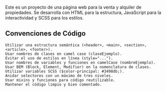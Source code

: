 Este es un proyecto de una página web para la venta y alquiler de propiedades. Se desarrolla con HTML para la estructura, JavaScript para la interactividad y SCSS para los estilos.

## Convenciones de Código
    Utilizar una estructura semántica (<header>, <main>, <section>, <article>, <footer>).
    Usar nombres de clases en camel case (claseEjemplo).
    Evitar el uso de estilos en línea (style="...").
    Usar nombres de variables y funciones en camelCase (nombreEjemplo).
    Usar BEM (Block, Element, Modifier) en la nomenclatura de clases.
    Utilizar variables SCSS ($color-principal: #3498db;).
    Anidar selectores con un máximo de tres niveles.
    Usar mixins y funciones para código reutilizable.
    Mantener el código limpio y bien comentado.
